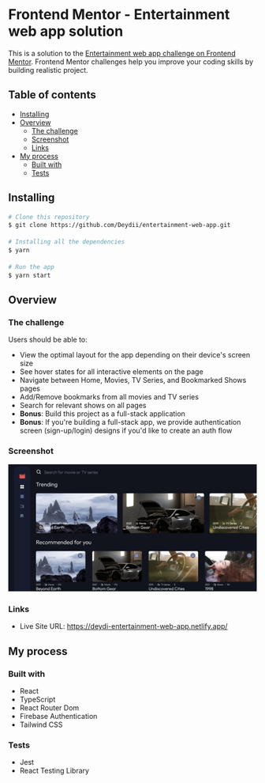 # Frontend Mentor - Entertainment web app solution

This is a solution to the [Entertainment web app challenge on Frontend Mentor](https://www.frontendmentor.io/challenges/entertainment-web-app-J-UhgAW1X). Frontend Mentor challenges help you improve your coding skills by building realistic project.

## Table of contents

- [Installing](#installing)
- [Overview](#overview)
  - [The challenge](#the-challenge)
  - [Screenshot](#screenshot)
  - [Links](#links)
- [My process](#my-process)
  - [Built with](#built-with)
  - [Tests](#tests)


## Installing

```bash
# Clone this repository
$ git clone https://github.com/Deydii/entertainment-web-app.git

# Installing all the dependencies
$ yarn

# Run the app
$ yarn start
```

## Overview

### The challenge

Users should be able to:

- View the optimal layout for the app depending on their device's screen size
- See hover states for all interactive elements on the page
- Navigate between Home, Movies, TV Series, and Bookmarked Shows pages
- Add/Remove bookmarks from all movies and TV series
- Search for relevant shows on all pages
- **Bonus**: Build this project as a full-stack application
- **Bonus**: If you're building a full-stack app, we provide authentication screen (sign-up/login) designs if you'd like to create an auth flow

### Screenshot

![](./screenshot.png)

### Links

- Live Site URL: https://deydi-entertainment-web-app.netlify.app/

## My process

### Built with

- React
- TypeScript
- React Router Dom
- Firebase Authentication
- Tailwind CSS

### Tests

- Jest
- React Testing Library